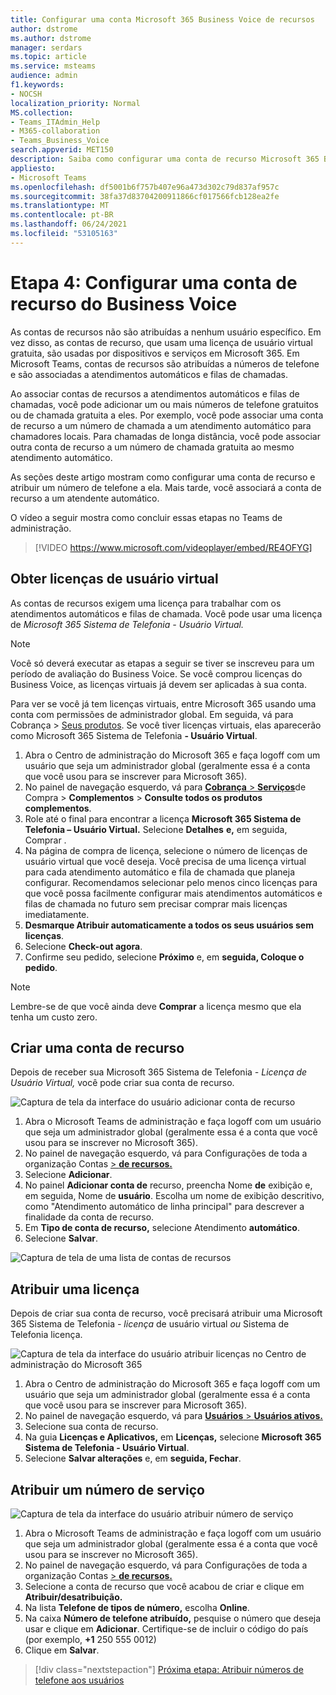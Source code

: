 ```yaml
---
title: Configurar uma conta Microsoft 365 Business Voice de recursos
author: dstrome
ms.author: dstrome
manager: serdars
ms.topic: article
ms.service: msteams
audience: admin
f1.keywords:
- NOCSH
localization_priority: Normal
MS.collection:
- Teams_ITAdmin_Help
- M365-collaboration
- Teams_Business_Voice
search.appverid: MET150
description: Saiba como configurar uma conta de recurso Microsoft 365 Business Voice para uso com os atendentes automáticos.
appliesto:
- Microsoft Teams
ms.openlocfilehash: df5001b6f757b407e96a473d302c79d837af957c
ms.sourcegitcommit: 38fa37d83704200911866cf017566fcb128ea2fe
ms.translationtype: MT
ms.contentlocale: pt-BR
ms.lasthandoff: 06/24/2021
ms.locfileid: "53105163"
---
```

# <a name="step-4-set-up-a-business-voice-resource-account"></a>Etapa 4: Configurar uma conta de recurso do Business Voice

As contas de recursos não são atribuídas a nenhum usuário específico. Em vez disso, as contas de recurso, que usam uma licença de usuário virtual gratuita, são usadas por dispositivos e serviços em Microsoft 365. Em Microsoft Teams, contas de recursos são atribuídas a números de telefone e são associadas a atendimentos automáticos e filas de chamadas.

Ao associar contas de recursos a atendimentos automáticos e filas de chamadas, você pode adicionar um ou mais números de telefone gratuitos ou de chamada gratuita a eles. Por exemplo, você pode associar uma conta de recurso a um número de chamada a um atendimento automático para chamadores locais. Para chamadas de longa distância, você pode associar outra conta de recurso a um número de chamada gratuita ao mesmo atendimento automático.

As seções deste artigo mostram como configurar uma conta de recurso e atribuir um número de telefone a ela. Mais tarde, você associará a conta de recurso a um atendente automático.

O vídeo a seguir mostra como concluir essas etapas no Teams de administração.

> [!VIDEO https://www.microsoft.com/videoplayer/embed/RE4OFYG]

## <a name="obtain-virtual-user-licenses"></a>Obter licenças de usuário virtual

As contas de recursos exigem uma licença para trabalhar com os atendimentos automáticos e filas de chamada. Você pode usar uma licença de *Microsoft 365 Sistema de Telefonia - Usuário Virtual.*

> [!NOTE]
> Você só deverá executar as etapas a seguir se tiver se inscreveu para um período de avaliação do Business Voice. Se você comprou licenças do Business Voice, as licenças virtuais já devem ser aplicadas à sua conta. 
>
> Para ver se você já tem licenças virtuais, entre Microsoft 365 usando uma conta com permissões de administrador global. Em seguida, vá para Cobrança > [Seus produtos](https://admin.microsoft.com/Adminportal/Home#/subscriptions). Se você tiver licenças virtuais, elas aparecerão como Microsoft 365 Sistema de Telefonia **- Usuário Virtual**.

1. Abra o Centro de administração do Microsoft 365 e faça logoff com um usuário que seja um administrador global (geralmente essa é a conta que você usou para se inscrever para Microsoft 365).
2. No painel de navegação esquerdo, vá para <a href="https://admin.microsoft.com/Adminportal/Home#/catalog" target="_blank"> **Cobrança**  >  **Serviços**</a>de Compra  >  **Complementos**  >  **Consulte todos os produtos complementos**.
3. Role até o final para encontrar a licença **Microsoft 365 Sistema de Telefonia – Usuário Virtual.** Selecione **Detalhes** **e,** em seguida, Comprar .
4. Na página de compra de licença, selecione o número de licenças de usuário virtual que você deseja. Você precisa de uma licença virtual para cada atendimento automático e fila de chamada que planeja configurar. Recomendamos selecionar pelo menos cinco licenças para que você possa facilmente configurar mais atendimentos automáticos e filas de chamada no futuro sem precisar comprar mais licenças imediatamente.
5. **Desmarque Atribuir automaticamente a todos os seus usuários sem licenças**.
6. Selecione **Check-out agora**.
7. Confirme seu pedido, selecione **Próximo** e, em **seguida, Coloque o pedido**.

> [!NOTE]
> Lembre-se de que você ainda deve  **Comprar** a licença mesmo que ela tenha um custo zero.

## <a name="create-a-resource-account"></a>Criar uma conta de recurso

Depois de receber sua Microsoft 365 Sistema de Telefonia *- Licença de Usuário Virtual,* você pode criar sua conta de recurso.

![Captura de tela da interface do usuário adicionar conta de recurso](../media/resource-account-add.png)

1. Abra o Microsoft Teams de administração e faça logoff com um usuário que seja um administrador global (geralmente essa é a conta que você usou para se inscrever no Microsoft 365).
2. No painel de navegação esquerdo, vá para Configurações de toda a organização Contas <a href="https://admin.teams.microsoft.com/company-wide-settings/resource-accounts" target="_blank">   >  **de recursos.**</a>
3. Selecione **Adicionar**.
4. No painel **Adicionar conta de** recurso, preencha Nome **de** exibição e, em seguida, Nome de **usuário**. Escolha um nome de exibição descritivo, como "Atendimento automático de linha principal" para descrever a finalidade da conta de recurso.
5. Em **Tipo de conta de recurso,** selecione Atendimento **automático**.
6. Selecione **Salvar**.

![Captura de tela de uma lista de contas de recursos](../media/resource-accounts-auto-attendant-only-page.png)

## <a name="assign-a-license"></a>Atribuir uma licença

Depois de criar sua conta de recurso, você precisará atribuir uma Microsoft 365 Sistema de Telefonia *- licença* de usuário virtual *ou* Sistema de Telefonia licença.

![Captura de tela da interface do usuário atribuir licenças no Centro de administração do Microsoft 365](../media/resource-account-assign-virtual-user-license.png)

1. Abra o Centro de administração do Microsoft 365 e faça logoff com um usuário que seja um administrador global (geralmente essa é a conta que você usou para se inscrever para Microsoft 365).
1. No painel de navegação esquerdo, vá para <a href="https://admin.microsoft.com/Adminportal/Home#/users" target="_blank"> **Usuários**  >  **Usuários ativos.**</a>
1. Selecione sua conta de recurso.
1. Na guia **Licenças e Aplicativos,** em **Licenças,** selecione **Microsoft 365 Sistema de Telefonia - Usuário Virtual**.
1. Selecione **Salvar alterações** e, em **seguida, Fechar**.

## <a name="assign-a-service-number"></a>Atribuir um número de serviço

![Captura de tela da interface do usuário atribuir número de serviço](../media/resource-account-assign-phone-number.png)

1. Abra o Microsoft Teams de administração e faça logoff com um usuário que seja um administrador global (geralmente essa é a conta que você usou para se inscrever no Microsoft 365).
1. No painel de navegação esquerdo, vá para Configurações de toda a organização Contas <a href="https://admin.teams.microsoft.com/company-wide-settings/resource-accounts" target="_blank">   >  **de recursos.**</a>
1. Selecione a conta de recurso que você acabou de criar e clique em **Atribuir/desatribuição.**
1. Na lista **Telefone de tipos de número,** escolha **Online**.
1. Na caixa **Número de telefone atribuído,** pesquise o número que deseja usar e clique em **Adicionar**. Certifique-se de incluir o código do país (por exemplo, **+1** 250 555 0012)
1. Clique em **Salvar**.

> [!div class="nextstepaction"]
> [Próxima etapa: Atribuir números de telefone aos usuários](set-up-assign-numbers.md)

